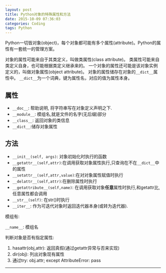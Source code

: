 ```yaml
---
layout: post
title: Python对象的特殊属性和方法
date: 2015-10-09 07:36:03
categories: Coding
tags: Python
---
```


Python一切皆对象(object)，每个对象都可能有多个属性(attribute)。Python的属性有一套统一的管理方案。
 
对象的属性可能来自于其类定义，叫做类属性(class attribute)。
类属性可能来自类定义自身，也可能根据类定义继承来的。
一个对象的属性还可能是该对象实例定义的，叫做对象属性(object attribute)。
对象的属性储存在对象的`__dict__`属性中。
`__dict__`为一个词典，键为属性名，对应的值为属性本身。

## 属性

- `__doc__`: 帮助说明, 将字符串写在对象定义声明之下.
- `__module__`: 模组名,就是文件的名字(无后缀)部分
- `__class__`: 返回对象的类信息
- `__dict__`:储存对象属性

## 方法

- `__init__(self, args)`: 对象初始化时执行的函数
- `__getattr__(self,attr)`:在调用获取对象属性执行,只查询在不在`__dict__`中的属性
- `__setattr__(self,attr,value)`:在对对象属性赋值时执行
- `__delattr__(self,attr)`:在删除属性时执行
- `__getattribute__(self,name)`: 在调用获取对象**任意**属性时执行,和getattr比,任意属性都会调用
- `__str__(self)`: 在str()时执行
- `__iter__`: 作为可迭代对象时返回迭代器本身(或转为迭代器).

模组有:

`__name__`: 模组名




判断对象是否有指定属性:

1. hasattr(obj,attr): 返回真假(通过getattr异常与否来实现)
2. dir(obj): 列出对象现有属性
3. 通过try: obj.attr; except AttributeError: pass

------
